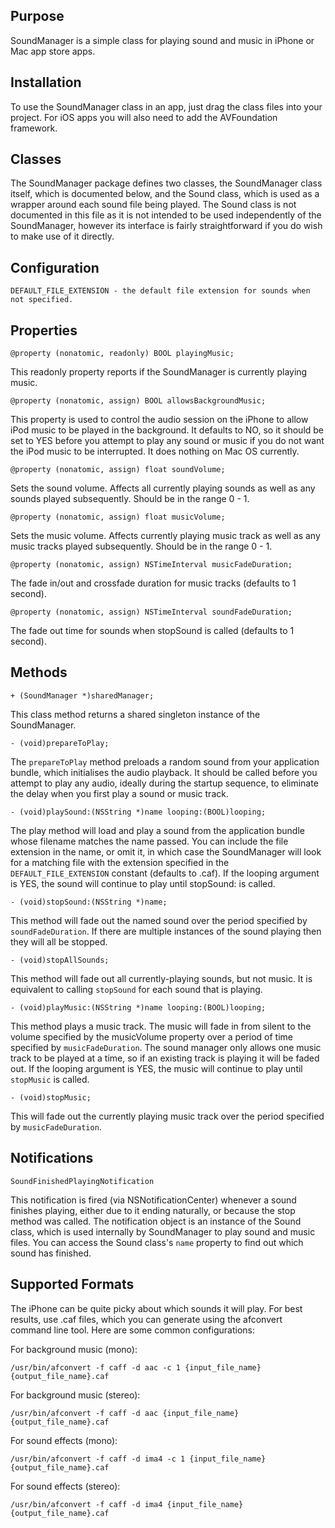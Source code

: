 Purpose
--------------

SoundManager is a simple class for playing sound and music in iPhone or Mac app store apps.


Installation
--------------

To use the SoundManager class in an app, just drag the class files into your project. For iOS apps you will also need to add the AVFoundation framework.


Classes
-------------

The SoundManager package defines two classes, the SoundManager class itself, which is documented below, and the Sound class, which is used as a wrapper around each sound file being played. The Sound class is not documented in this file as it is not intended to be used independently of the SoundManager, however its interface is fairly straightforward if you do wish to make use of it directly.


Configuration
--------------

	DEFAULT_FILE_EXTENSION - the default file extension for sounds when not specified.


Properties
--------------

	@property (nonatomic, readonly) BOOL playingMusic;

This readonly property reports if the SoundManager is currently playing music.

	@property (nonatomic, assign) BOOL allowsBackgroundMusic;

This property is used to control the audio session on the iPhone to allow iPod music to be played in the background. It defaults to NO, so it should be set to YES before you attempt to play any sound or music if you do not want the iPod music to be interrupted. It does nothing on Mac OS currently.

	@property (nonatomic, assign) float soundVolume;

Sets the sound volume. Affects all currently playing sounds as well as any sounds played subsequently. Should be in the range 0 - 1.

	@property (nonatomic, assign) float musicVolume;

Sets the music volume. Affects currently playing music track as well as any music tracks played subsequently. Should be in the range 0 - 1.

	@property (nonatomic, assign) NSTimeInterval musicFadeDuration;

The fade in/out and crossfade duration for music tracks (defaults to 1 second).

	@property (nonatomic, assign) NSTimeInterval soundFadeDuration;

The fade out time for sounds when stopSound is called (defaults to 1 second).


Methods
--------------

	+ (SoundManager *)sharedManager;

This class method returns a shared singleton instance of the SoundManager.

	- (void)prepareToPlay;

The `prepareToPlay` method preloads a random sound from your application bundle, which initialises the audio playback. It should be called before you attempt to play any audio, ideally during the startup sequence, to eliminate the delay when you first play a sound or music track.

	- (void)playSound:(NSString *)name looping:(BOOL)looping;

The play method will load and play a sound from the application bundle whose filename matches the name passed. You can include the file extension in the name, or omit it, in which case the SoundManager will look for a matching file with the extension specified in the `DEFAULT_FILE_EXTENSION` constant (defaults to .caf). If the looping argument is YES, the sound will continue to play until stopSound: is called.

	- (void)stopSound:(NSString *)name;

This method will fade out the named sound over the period specified by `soundFadeDuration`. If there are multiple instances of the sound playing then they will all be stopped.

	- (void)stopAllSounds;

This method will fade out all currently-playing sounds, but not music. It is equivalent to calling `stopSound` for each sound that is playing.

	- (void)playMusic:(NSString *)name looping:(BOOL)looping;

This method plays a music track. The music will fade in from silent to the  volume specified by the musicVolume property over a period of time specified by `musicFadeDuration`. The sound manager only allows one music track to be played at a time, so if an existing track is playing it will be faded out. If the looping argument is YES, the music will continue to play until `stopMusic` is called.

	- (void)stopMusic;

This will fade out the currently playing music track over the period specified by `musicFadeDuration`.


Notifications
---------------

	SoundFinishedPlayingNotification

This notification is fired (via NSNotificationCenter) whenever a sound finishes playing, either due to it ending naturally, or because the stop method was called. The notification object is an instance of the Sound class, which is used internally by SoundManager to play sound and music files. You can access the Sound class's `name` property to find out which sound has finished.


Supported Formats
-------------------

The iPhone can be quite picky about which sounds it will play. For best results, 
use .caf files, which you can generate using the afconvert command line tool. Here are some common configurations:

For background music (mono):

	/usr/bin/afconvert -f caff -d aac -c 1 {input_file_name} {output_file_name}.caf

For background music (stereo):

	/usr/bin/afconvert -f caff -d aac {input_file_name} {output_file_name}.caf

For sound effects (mono):

	/usr/bin/afconvert -f caff -d ima4 -c 1 {input_file_name} {output_file_name}.caf

For sound effects (stereo):

	/usr/bin/afconvert -f caff -d ima4 {input_file_name} {output_file_name}.caf